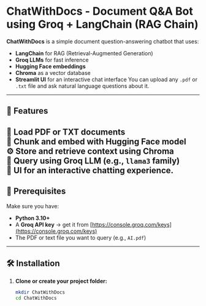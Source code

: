 # ChatWithDocs - Document Q&A Bot using Groq + LangChain (RAG Chain)

**ChatWithDocs** is a simple document question-answering chatbot that uses:
- **LangChain** for RAG (Retrieval-Augmented Generation)
- **Groq LLMs** for fast inference
- **Hugging Face embeddings**
- **Chroma** as a vector database
- **Streamlit UI** for an interactive chat interface
You can upload any `.pdf` or `.txt` file and ask natural language questions about it.

---

## 🚀 Features
📄 Load PDF or TXT documents  
🧩 Chunk and embed with Hugging Face model  
⚙️ Store and retrieve context using Chroma  
💬 Query using Groq LLM (e.g., `llama3` family)  
🎨 UI for an interactive chatting experience.
---

## 🧩 Prerequisites

Make sure you have:

- **Python 3.10+**
- A **Groq API key** → get it from [https://console.groq.com/keys](https://console.groq.com/keys)
- The PDF or text file you want to query (e.g., `AI.pdf`)

---

## 🛠️ Installation

1. **Clone or create your project folder:**
   ```bash
   mkdir ChatWithDocs
   cd ChatWithDocs

